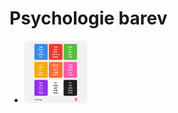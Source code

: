 <h1>Psychologie barev</h1>
<ul>
  <li><img src="psychBarev.jpeg" width="100" height="100"></li>
</ul>
